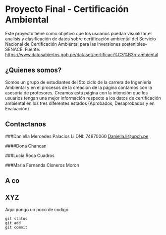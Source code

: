 # Proyecto Final - Certificación Ambiental
Este proyecto tiene como objetivo que los usuarios puedan visualizar el analisis y clasificación de datos sobre certificación ambiental del Servicio Nacional de Certificación Ambiental para las inversiones sostenibles-SENACE. Fuente: https://www.datosabiertos.gob.pe/dataset/certificaci%C3%B3n-ambiental

## ¿Quienes somos?
Somos un grupo de estudiantes del 5to ciclo de la carrera de Ingenieria Ambiental y en el procesos de la creación de la página contamos con la asesoría de profesores. Creamos esta página con la intención que los usuarios tengan una mejor información respecto a los datos de certificación ambiental en los tres diferentes estados (Aprobados, Desaprobados y en Evaluación)
## Contactanos

###Daniella Mercedes Palacios Li
DNI: 74870060
Daniella.li@upch.pe

####Dona Chancan 



###Lucía Roca Cuadros 


###Maria Fernanda Cisneros Moron 

## A co

## XYZ

Aqui pongo un poco de codigo
```
git status
git add
git commit
```
